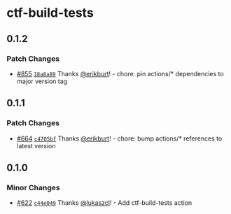 # ctf-build-tests

## 0.1.2

### Patch Changes

- [#855](https://github.com/smartcontractkit/.github/pull/855)
  [`18a8a89`](https://github.com/smartcontractkit/.github/commit/18a8a89b23006355003b705d55acaf329c384d94)
  Thanks [@erikburt](https://github.com/erikburt)! - chore: pin actions/\*
  dependencies to major version tag

## 0.1.1

### Patch Changes

- [#664](https://github.com/smartcontractkit/.github/pull/664)
  [`c4705bf`](https://github.com/smartcontractkit/.github/commit/c4705bfdbf6c8e57c080d82a3c4f013aa96a2dfb)
  Thanks [@erikburt](https://github.com/erikburt)! - chore: bump actions/\*
  references to latest version

## 0.1.0

### Minor Changes

- [#622](https://github.com/smartcontractkit/.github/pull/622)
  [`c44e049`](https://github.com/smartcontractkit/.github/commit/c44e049a914e0ff3d58600fac63db05add0ce89e)
  Thanks [@lukaszcl](https://github.com/lukaszcl)! - Add ctf-build-tests action
